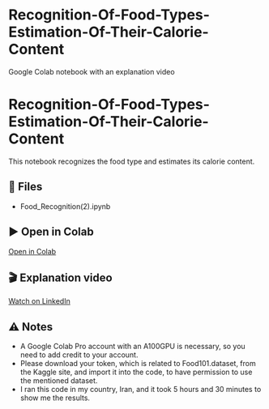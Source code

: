 # Recognition-Of-Food-Types-Estimation-Of-Their-Calorie-Content
Google Colab notebook with an explanation video

# Recognition-Of-Food-Types-Estimation-Of-Their-Calorie-Content

This notebook recognizes the food type and estimates its calorie content.

## 📂 Files
- Food_Recognition(2).ipynb

## ▶️ Open in Colab
[Open in Colab](https://colab.research.google.com/github/katayoontech-spec/Recognition-Of-Food-Types-Estimation-Of-Their-Calorie-Content/blob/main/Food_Recognition%20(3).ipynb)

## 🎬 Explanation video
[Watch on LinkedIn](https://www.linkedin.com/feed/update/urn:li:activity:7386385099535228928/)

## ⚠️ Notes
- A Google Colab Pro account with an A100GPU is necessary, so you need to add credit to your account.
- Please download your token, which is related to Food101.dataset, from the Kaggle site, and import it into the code, to have permission to use the mentioned dataset.
- I ran this code in my country, Iran, and it took 5 hours and 30 minutes to show me the results.

